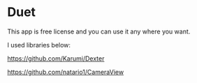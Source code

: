# Duet
This app is free license and you can use it any where you want.

I used libraries below:

https://github.com/Karumi/Dexter

https://github.com/natario1/CameraView
